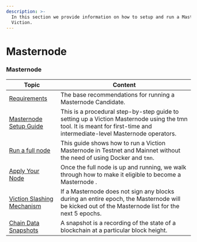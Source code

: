 ```yaml
---
description: >-
  In this section we provide information on how to setup and run a Masternode on
  Viction.
---
```


# Masternode

### Masternode

| Topic                                                                                                           | Content                                                                                                                                                                  |
| --------------------------------------------------------------------------------------------------------------- | ------------------------------------------------------------------------------------------------------------------------------------------------------------------------ |
| [Requirements](requirements.md)                                                                                 | The base recommendations for running a Masternode Candidate.                                                                                                             |
| [Masternode Setup Guide](https://github.com/Viction/gitbook/blob/master/masternode/masternode-setup-guide.md) | This is a procedural step-by-step guide to setting up a Viction Masternode using the tmn tool. It is meant for first-time and intermediate-level Masternode operators. |
| [Run a full node](run-a-full-node/)                                                                             | This guide shows how to run a Viction Masternode in Testnet and Mainnet without the need of using Docker and `tmn`.                                                    |
| [Apply Your Node](apply-your-node.md)                                                                           | Once the full node is up and running, we walk through how to make it eligible to become a Masternode .                                                                   |
| [Viction Slashing Mechanism](Viction-slashing-mechanism.md)                                                 | If a Masternode does not sign any blocks during an entire epoch, the Masternode will be kicked out of the Masternode list for the next 5 epochs.                         |
| [Chain Data Snapshots](chain-data-snapshots.md)                                                                 | A snapshot is a recording of the state of a blockchain at a particular block height.                                                                                     |
